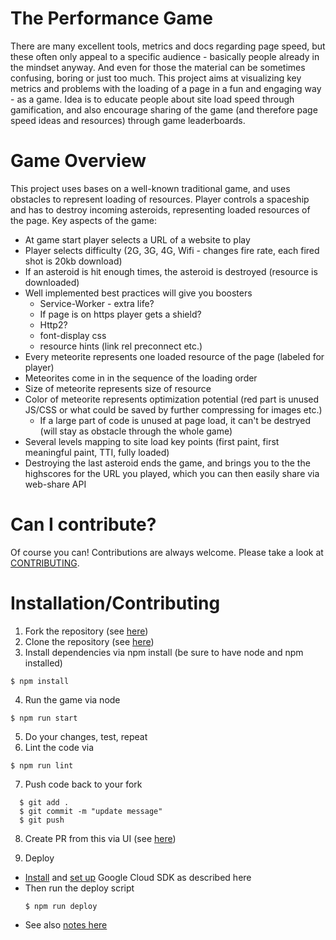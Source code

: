 # The Performance Game
There are many excellent tools, metrics and docs regarding page speed, but these often only appeal to a specific audience - basically people already in the mindset anyway. And even for those the material can be sometimes confusing, boring or just too much. This project aims at visualizing key metrics and problems with the loading of a page in a fun and engaging way - as a game. Idea is to educate people about site load speed through gamification, and also encourage sharing of the game (and therefore page speed ideas and resources) through game leaderboards.


# Game Overview
 This project uses bases on a well-known traditional game, and uses obstacles to represent loading of resources. Player controls a spaceship and has to destroy incoming asteroids, representing loaded resources of the page. Key aspects of the game:
* At game start player selects a URL of a website to play
* Player selects difficulty (2G, 3G, 4G, Wifi - changes fire rate, each fired shot is 20kb download)
* If an asteroid is hit enough times, the asteroid is destroyed (resource is downloaded)
* Well implemented best practices will give you boosters
    * Service-Worker - extra life?
    * If page is on https player gets a shield?
    * Http2?
    * font-display css
    * resource hints (link rel preconnect etc.)
* Every meteorite represents one loaded resource of the page (labeled for player)
* Meteorites come in in the sequence of the loading order
* Size of meteorite represents size of resource
* Color of meteorite represents optimization potential (red part is unused JS/CSS or what could be saved by further compressing for images etc.)
    * If a large part of code is unused at page load, it can't be destryed (will stay as obstacle through the whole game)
* Several levels mapping to site load key points (first paint, first meaningful paint, TTI, fully loaded)
* Destroying the last asteroid ends the game, and brings you to the the highscores for the URL you played, which you can then easily share via web-share API

# Can I contribute?

Of course you can! Contributions are always welcome. Please take a look at [CONTRIBUTING](./CONTRIBUTING.md).


# Installation/Contributing
1. Fork the repository (see [here](https://help.github.com/articles/fork-a-repo/#fork-an-example-repository))
2. Clone the repository (see [here](https://help.github.com/articles/cloning-a-repository/))
3. Install dependencies via npm install (be sure to have node and npm installed)

  ```none
  $ npm install 
  ```
4. Run the game via node
  ```none
  $ npm run start
  ```
5. Do your changes, test, repeat
6. Lint the code via
  ```none
  $ npm run lint
  ```
7. Push code back to your fork
```none
  $ git add .
  $ git commit -m "update message"
  $ git push
  ```
8. Create PR from this via UI (see [here](https://help.github.com/articles/creating-a-pull-request-from-a-fork/))

9. Deploy
* [Install](https://cloud.google.com/sdk/install) and [set up](https://cloud.google.com/sdk/docs/initializing) Google Cloud SDK as described here
* Then run the deploy script
  ```none
  $ npm run deploy
  ```
* See also [notes here](https://cloud.google.com/appengine/docs/standard/nodejs/using-headless-chrome-with-puppeteer)


